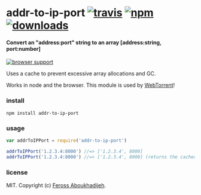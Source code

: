 # addr-to-ip-port [![travis](https://img.shields.io/travis/feross/addr-to-ip-port.svg)](https://travis-ci.org/feross/addr-to-ip-port) [![npm](https://img.shields.io/npm/v/addr-to-ip-port.svg)](https://npmjs.org/package/addr-to-ip-port) [![downloads](https://img.shields.io/npm/dm/addr-to-ip-port.svg)](https://npmjs.org/package/addr-to-ip-port)

#### Convert an "address:port" string to an array [address:string, port:number]

[![browser support](https://ci.testling.com/feross/addr-to-ip-port.png)](https://ci.testling.com/feross/addr-to-ip-port)

Uses a cache to prevent excessive array allocations and GC.

Works in node and the browser. This module is used by [WebTorrent](http://webtorrent.io)!

### install

```
npm install addr-to-ip-port
```

### usage

```js
var addrToIPPort = require('addr-to-ip-port')

addrToIPPort('1.2.3.4:8000') //=> ['1.2.3.4', 8000]
addrToIPPort('1.2.3.4:8000') //=> ['1.2.3.4', 8000] (returns the cached object)
```

### license

MIT. Copyright (c) [Feross Aboukhadijeh](http://feross.org).
